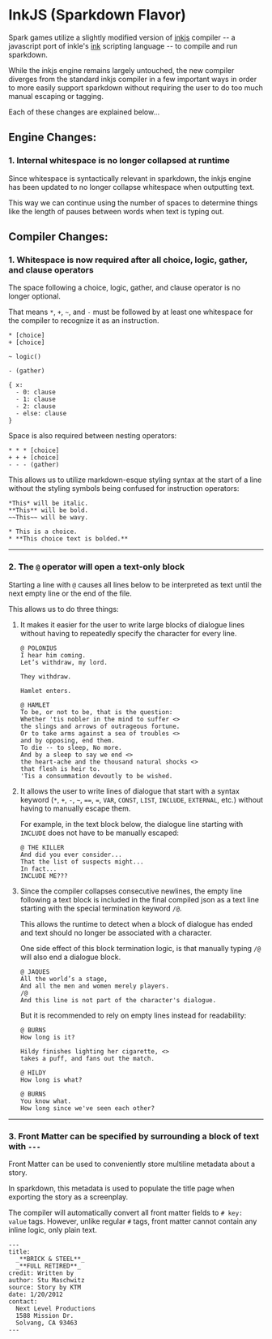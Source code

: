 
# InkJS (Sparkdown Flavor)

Spark games utilize a slightly modified version of [inkjs](https://github.com/y-lohse/inkjs/) compiler -- a javascript port of inkle's [ink](https://github.com/inkle/ink) scripting language -- to compile and run sparkdown.

While the inkjs engine remains largely untouched, the new compiler diverges from the standard inkjs compiler in a few important ways in order to more easily support sparkdown without requiring the user to do too much manual escaping or tagging.

Each of these changes are explained below...

## Engine Changes:

### 1. Internal whitespace is no longer collapsed at runtime

Since whitespace is syntactically relevant in sparkdown, the inkjs engine has been updated to no longer collapse whitespace when outputting text.

This way we can continue using the number of spaces to determine things like the length of pauses between words when text is typing out.

## Compiler Changes:

### 1. Whitespace is now required after all choice, logic, gather, and clause operators

The space following a choice, logic, gather, and clause operator is no longer optional. 

That means `*`, `+`, `~`, and `-` must be followed by at least one whitespace for the compiler to recognize it as an instruction. 

```
* [choice]
+ [choice]

~ logic()

- (gather)

{ x:
  - 0: clause
  - 1: clause
  - 2: clause
  - else: clause
}
```

Space is also required between nesting operators:

```
* * * [choice]
+ + + [choice]
- - - (gather)
```

This allows us to utilize markdown-esque styling syntax at the start of a line without the styling symbols being confused for instruction operators:

```
*This* will be italic.
**This** will be bold.
~~This~~ will be wavy.

* This is a choice.
* **This choice text is bolded.**
```

---

### 2. The `@` operator will open a text-only block

Starting a line with `@` causes all lines below to be interpreted as text until the next empty line or the end of the file.

This allows us to do three things:

1. It makes it easier for the user to write large blocks of dialogue lines without having to repeatedly specify the character for every line.

    ```
    @ POLONIUS 
    I hear him coming.
    Let’s withdraw, my lord.

    They withdraw.

    Hamlet enters.

    @ HAMLET
    To be, or not to be, that is the question:
    Whether 'tis nobler in the mind to suffer <>
    the slings and arrows of outrageous fortune.
    Or to take arms against a sea of troubles <>
    and by opposing, end them. 
    To die -- to sleep, No more.
    And by a sleep to say we end <>
    the heart-ache and the thousand natural shocks <>
    that flesh is heir to. 
    'Tis a consummation devoutly to be wished.
    ```

2. It allows the user to write lines of dialogue that start with a syntax keyword (`*`, `+`, `-`, `~`, `==`, `=`, `VAR`, `CONST`, `LIST`, `INCLUDE`, `EXTERNAL`, etc.) without having to manually escape them. 

    For example, in the text block below, the dialogue line starting with `INCLUDE` does not have to be manually escaped:

    ```
    @ THE KILLER
    And did you ever consider...
    That the list of suspects might...
    In fact...
    INCLUDE ME???
    ```

3. Since the compiler collapses consecutive newlines, the empty line following a text block is included in the final compiled json as a text line starting with the special termination keyword `/@`.

    This allows the runtime to detect when a block of dialogue has ended and text should no longer be associated with a character.

    One side effect of this block termination logic, is that manually typing `/@` will also end a dialogue block.

    ```
    @ JAQUES
    All the world’s a stage,
    And all the men and women merely players.
    /@
    And this line is not part of the character's dialogue.
    ```

    But it is recommended to rely on empty lines instead for readability:

    ```
    @ BURNS
    How long is it?

    Hildy finishes lighting her cigarette, <>
    takes a puff, and fans out the match.

    @ HILDY
    How long is what?

    @ BURNS
    You know what.
    How long since we've seen each other?
    ```
---

### 3. Front Matter can be specified by surrounding a block of text with `---`

Front Matter can be used to conveniently store multiline metadata about a story.

In sparkdown, this metadata is used to populate the title page when exporting the story as a screenplay.

The compiler will automatically convert all front matter fields to `# key: value` tags. However, unlike regular `#` tags, front matter cannot contain any inline logic, only plain text.

```
---
title:
  _**BRICK & STEEL**_
  _**FULL RETIRED**_
credit: Written by
author: Stu Maschwitz
source: Story by KTM
date: 1/20/2012
contact:
  Next Level Productions
  1588 Mission Dr.
  Solvang, CA 93463
---
```
